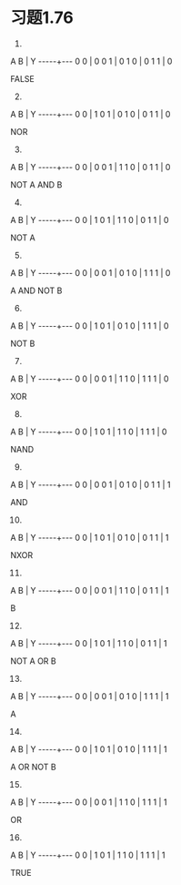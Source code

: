 # 习题1.76

1.

 A B | Y
-----+---
 0 0 | 0
 0 1 | 0
 1 0 | 0
 1 1 | 0

FALSE

2.

 A B | Y
-----+---
 0 0 | 1
 0 1 | 0
 1 0 | 0
 1 1 | 0

NOR

3.

 A B | Y
-----+---
 0 0 | 0
 0 1 | 1
 1 0 | 0
 1 1 | 0

NOT A AND B

4.

 A B | Y
-----+---
 0 0 | 1
 0 1 | 1
 1 0 | 0
 1 1 | 0

NOT A

5.

 A B | Y
-----+---
 0 0 | 0
 0 1 | 0
 1 0 | 1
 1 1 | 0

A AND NOT B

6.

 A B | Y
-----+---
 0 0 | 1
 0 1 | 0
 1 0 | 1
 1 1 | 0

NOT B

7.

 A B | Y
-----+---
 0 0 | 0
 0 1 | 1
 1 0 | 1
 1 1 | 0

XOR

8.

 A B | Y
-----+---
 0 0 | 1
 0 1 | 1
 1 0 | 1
 1 1 | 0

NAND

9.

 A B | Y
-----+---
 0 0 | 0
 0 1 | 0
 1 0 | 0
 1 1 | 1

AND

10.

 A B | Y
-----+---
 0 0 | 1
 0 1 | 0
 1 0 | 0
 1 1 | 1

NXOR

11.

 A B | Y
-----+---
 0 0 | 0
 0 1 | 1
 1 0 | 0
 1 1 | 1

B

12.

 A B | Y
-----+---
 0 0 | 1
 0 1 | 1
 1 0 | 0
 1 1 | 1

NOT A OR B

13.

 A B | Y
-----+---
 0 0 | 0
 0 1 | 0
 1 0 | 1
 1 1 | 1

A

14.

 A B | Y
-----+---
 0 0 | 1
 0 1 | 0
 1 0 | 1
 1 1 | 1

A OR NOT B

15.

 A B | Y
-----+---
 0 0 | 0
 0 1 | 1
 1 0 | 1
 1 1 | 1

OR

16.

 A B | Y
-----+---
 0 0 | 1
 0 1 | 1
 1 0 | 1
 1 1 | 1

TRUE